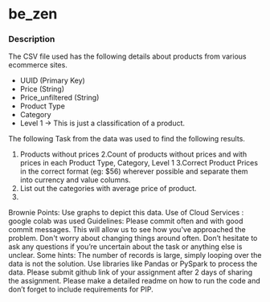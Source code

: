 # be_zen

### Description
The CSV file used has the following details about products from various ecommerce sites.
* UUID (Primary Key)
* Price (String)
* Price_unfiltered (String)
* Product Type
* Category
* Level 1 -> This is just a classification of a product.

The following Task from the data was used to find the following results.
1. Products without prices
2.Count of products without prices and with prices in each Product Type, Category, Level 1
3.Correct Product Prices in the correct format (eg: $56) wherever possible and separate them into currency and value columns.
4. List out the categories with average price of product.
5. 
Brownie Points:  Use graphs to depict this data. 
Use of Cloud Services : google colab was used
Guidelines:
Please commit often and with good commit messages. This will allow us to see how you've approached the problem. Don't worry about changing things around often.
Don’t hesitate to ask any questions if you’re uncertain about the task or anything else is unclear.
Some hints: The number of records is large, simply looping over the data is not the solution. Use libraries like Pandas or PySpark to process the data.
Please submit github link of your assignment after 2 days of sharing the assignment.
Please make a detailed readme on how to run the code and don’t forget to include requirements for PIP.
